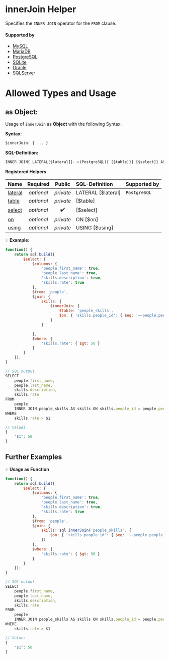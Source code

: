 # innerJoin Helper
Specifies the `INNER JOIN` operator for the `FROM` clause.

#### Supported by
- [MySQL](https://dev.mysql.com/doc/refman/5.7/en/select.html)
- [MariaDB](https://mariadb.com/kb/en/library/select/)
- [PostgreSQL](https://www.postgresql.org/docs/9.5/static/sql-select.html)
- [SQLite](https://sqlite.org/lang_select.html)
- [Oracle](https://docs.oracle.com/cd/B19306_01/server.102/b14200/statements_10002.htm)
- [SQLServer](https://docs.microsoft.com/en-us/sql/t-sql/queries/from-transact-sql)

# Allowed Types and Usage

## as Object:

Usage of `innerJoin` as **Object** with the following Syntax:

**Syntax:**

```javascript
$innerJoin: { ... }
```

**SQL-Definition:**
```javascript
INNER JOIN{ LATERAL[$lateral]}-->(PostgreSQL){ [$table]}{ [$select]} AS <key-ident>{ ON [$on]}{ USING [$using]}
```

**Registered Helpers**

Name|Required|Public|SQL-Definition|Supported by
:---|:------:|:----:|:-------------|:-----------
[lateral](./private/lateral/)|*optional*|*private*| LATERAL [$lateral]|`PostgreSQL` 
[table](./private/table/)|*optional*|*private*|  [$table]|
[select](../../../../../operators/select/)|*optional*|:heavy_check_mark:|  [$select]|
[on](./private/on/)|*optional*|*private*| ON  [$on]|
[using](./private/using/)|*optional*|*private*| USING  [$using]|

:bulb: **Example:**
```javascript
function() {
    return sql.build({
        $select: {
            $columns: {
                'people.first_name': true,
                'people.last_name': true,
                'skills.description': true,
                'skills.rate': true
            },
            $from: 'people',
            $join: {
                skills: {
                    $innerJoin: {
                        $table: 'people_skills',
                        $on: { 'skills.people_id': { $eq: '~~people.people_id' } },
                    }
                }

            },
            $where: {
                'skills.rate': { $gt: 50 }
            }
        }
    });
}

// SQL output
SELECT
    people.first_name,
    people.last_name,
    skills.description,
    skills.rate
FROM
    people
    INNER JOIN people_skills AS skills ON skills.people_id = people.people_id
WHERE
    skills.rate > $1

// Values
{
    "$1": 50
}
```

## Further Examples

:bulb: **Usage as Function**
```javascript
function() {
    return sql.build({
        $select: {
            $columns: {
                'people.first_name': true,
                'people.last_name': true,
                'skills.description': true,
                'skills.rate': true
            },
            $from: 'people',
            $join: {
                skills: sql.innerJoin('people_skills', {
                    $on: { 'skills.people_id': { $eq: '~~people.people_id' } }
                })
            },
            $where: {
                'skills.rate': { $gt: 50 }
            }
        }
    });
}

// SQL output
SELECT
    people.first_name,
    people.last_name,
    skills.description,
    skills.rate
FROM
    people
    INNER JOIN people_skills AS skills ON skills.people_id = people.people_id
WHERE
    skills.rate > $1

// Values
{
    "$1": 50
}
```

